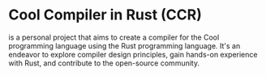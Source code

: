 # Cool Compiler in Rust (CCR)
is a personal project that aims to create a compiler for the Cool
programming language using the Rust programming language. It's an
endeavor to explore compiler design principles, gain hands-on
experience with Rust, and contribute to the open-source
community.
